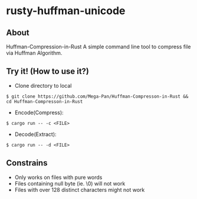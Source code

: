 # rusty-huffman-unicode

## About
Huffman-Compression-in-Rust
A simple command line tool to compress file via Huffman Algorithm.

## Try it! (How to use it?)
- Clone directory to local 
```shell
$ git clone https://github.com/Mega-Pan/Huffman-Compresson-in-Rust && cd Huffman-Compresson-in-Rust
```

- Encode(Compress):
```shell
$ cargo run -- -c <FILE>
```

- Decode(Extract): 
```shell
$ cargo run -- -d <FILE>
```

## Constrains
- Only works on files with pure words
- Files containing null byte (ie. \0) will not work
- Files with over 128 distinct characters might not work
